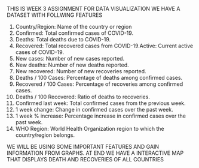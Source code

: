 THIS IS WEEK 3 ASSIGNMENT FOR DATA VISUALIZATION
WE HAVE A DATASET WITH FOLLWING FEATURES
1. Country/Region: Name of the country or region
2. Confirmed: Total confirmed cases of COVID-19.
3. Deaths: Total deaths due to COVID-19.
4. Recovered: Total recovered cases from COVID-19.Active: Current active cases of COVID-19.
5. New cases: Number of new cases reported.
6. New deaths: Number of new deaths reported.
7. New recovered: Number of new recoveries reported.
8. Deaths / 100 Cases: Percentage of deaths among confirmed cases.
9. Recovered / 100 Cases: Percentage of recoveries among confirmed cases.
10. Deaths / 100 Recovered: Ratio of deaths to recoveries.
11. Confirmed last week: Total confirmed cases from the previous week.
12. 1 week change: Change in confirmed cases over the past week.
13. 1 week % increase: Percentage increase in confirmed cases over the past week.
14. WHO Region: World Health Organization region to which the country/region belongs.

WE WILL BE USING SOME IMPORTANT FEATURES AND GAIN INFORMATION FROM GRAPHS.
AT END WE HAVE A INTERACTIVE MAP THAT DISPLAYS DEATH AND RECOVERIES OF ALL COUNTRIES
